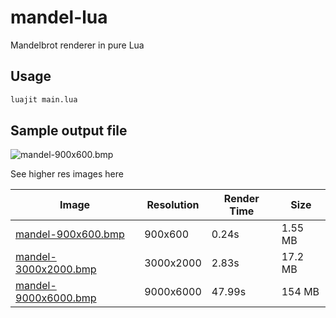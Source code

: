 # mandel-lua
Mandelbrot renderer in pure Lua

## Usage

```bash
luajit main.lua
```

## Sample output file

![mandel-900x600.bmp](./docs/images/mandel-900x600.bmp)

See higher res images here

| Image | Resolution | Render Time | Size |
| --- | --- | --- | --- |
| [mandel-900x600.bmp](https://github.com/InDieTasten/mandel-lua/raw/main/docs/images/mandel-900x600.bmp) | 900x600 | 0.24s | 1.55 MB |
| [mandel-3000x2000.bmp](https://github.com/InDieTasten/mandel-lua/raw/main/docs/images/mandel-3000x2000.bmp) | 3000x2000 | 2.83s | 17.2 MB |
| [mandel-9000x6000.bmp](https://github.com/InDieTasten/mandel-lua/raw/main/docs/images/mandel-9000x6000.bmp) | 9000x6000 | 47.99s | 154 MB |

